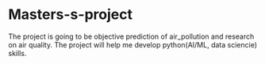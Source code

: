 # Masters-s-project

The project is going to be objective prediction of air_pollution and research on air quality.
The project will help me develop python(AI/ML, data sciencie) skills.
